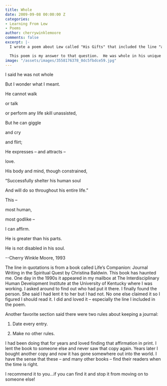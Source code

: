 ```yaml
---
title: Whole
date: 2009-09-08 00:00:00 Z
categories:
- Learning From Lew
- Poems
author: cherrywinklemoore
comments: false
excerpt: |-
  I wrote a poem about Lew called "His Gifts" that included the line "all of these gifts I would gladly exchange for a whole son." Then I had to think about what in the world THAT meant.  He filled my life in so many ways.  He had challenges and maybe even "deficits" but so often he was a joy to me.

  This poem is my answer to that question.  He was whole in his unique way.
image: "/assets/images/3558176378_0dc5fbdce59.jpg"
---
```


I said he was not whole

But I wonder what I meant.

He cannot walk

or talk

or perform any life skill unassisted,

But he can giggle

and cry

and flirt;

He expresses – and attracts –

love.

His body and mind, though constrained,

“Successfully shelter his human soul

And will do so throughout his entire life.”

This –

most human,

most godlike –

I can affirm.

He is greater than his parts.

He is not disabled in his soul.

--Cherry Winkle Moore, 1993

The line in quotations is from a book called Life’s Companion: Journal Writing in the Spiritual Quest by Christina Baldwin. This book has haunted me. One day in the 1990s it appeared in my mailbox at The Interdisciplinary Human Development Institute at the University of Kentucky where I was working. I asked around to find out who had put it there. I finally found the person. She said I had lent it to her but I had not. No one else claimed it so I figured I should read it. I did and loved it – especially the line I included in the poem.

Another favorite section said there were two rules about keeping a journal:

1. Date every entry.

2. Make no other rules.

I had been doing that for years and loved finding that affirmation in print. I lent the book to someone else and never saw that copy again. Years later I bought another copy and now it has gone somewhere out into the world. I have the sense that these – and many other books – find their readers when the time is right.

I recommend it to you…if you can find it and stop it from moving on to someone else!
